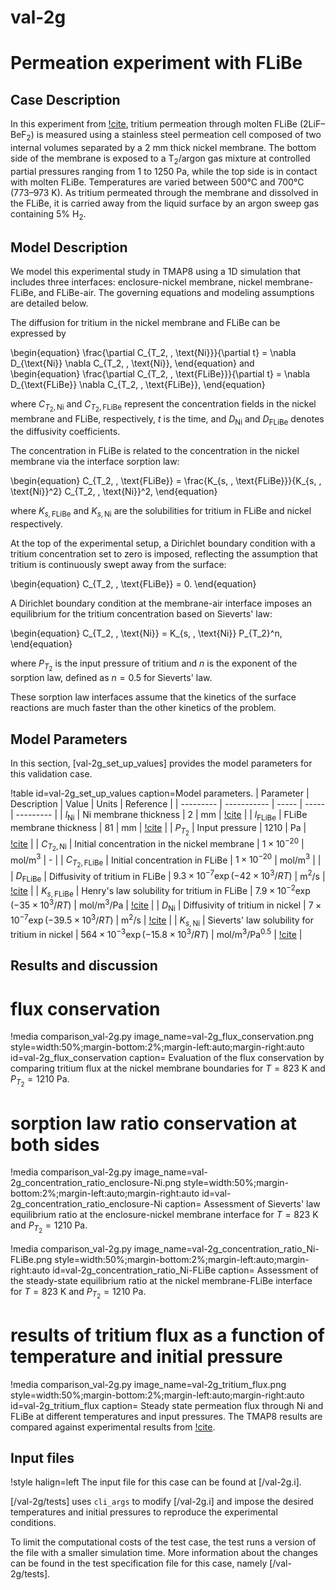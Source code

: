 # val-2g

# Permeation experiment with FLiBe

## Case Description

In this experiment from [!cite](calderoni2008measurement), tritium permeation through molten FLiBe (2LiF–BeF$_2$) is measured using a stainless steel permeation cell composed of two internal volumes separated by a 2 mm thick nickel membrane. The bottom side of the membrane is exposed to a T$_2$/argon gas mixture at controlled partial pressures ranging from 1 to 1250 Pa, while the top side is in contact with molten FLiBe. Temperatures are varied between 500°C and 700°C (773–973 K). As tritium permeated through the membrane and dissolved in the FLiBe, it is carried away from the liquid surface by an argon sweep gas containing 5$\%$ H$_2$.

## Model Description

We model this experimental study in TMAP8 using a 1D simulation that includes three interfaces: enclosure-nickel membrane, nickel membrane-FLiBe, and FLiBe-air. The governing equations and modeling assumptions are detailed below.

The diffusion for tritium in the nickel membrane and FLiBe can be expressed by

\begin{equation}
\frac{\partial C_{T_2, \,  \text{Ni}}}{\partial t} = \nabla D_{\text{Ni}} \nabla C_{T_2, \,  \text{Ni}},
\end{equation}
and
\begin{equation}
\frac{\partial C_{T_2, \,  \text{FLiBe}}}{\partial t} = \nabla D_{\text{FLiBe}} \nabla C_{T_2, \,  \text{FLiBe}},
\end{equation}

where $C_{T_2, \,  \text{Ni}}$ and $C_{T_2, \,  \text{FLiBe}}$ represent the concentration fields in the nickel membrane and FLiBe, respectively, $t$ is the time, and $D_{\text{Ni}}$ and $D_{\text{FLiBe}}$ denotes the diffusivity coefficients.

The concentration in FLiBe is related to the concentration in the nickel membrane via the interface sorption law:

\begin{equation}
C_{T_2, \,  \text{FLiBe}} = \frac{K_{s, \,  \text{FLiBe}}}{K_{s, \,  \text{Ni}}^2}  C_{T_2, \,  \text{Ni}}^2,
\end{equation}

where $K_{s, \,  \text{FLiBe}}$ and $K_{s, \,  \text{Ni}}$ are the solubilities for tritium in FLiBe and nickel respectively.

At the top of the experimental setup, a Dirichlet boundary condition with a tritium concentration set to zero is imposed, reflecting the assumption that tritium is continuously swept away from the surface:

\begin{equation}
C_{T_2, \,  \text{FLiBe}} = 0.
\end{equation}

A Dirichlet boundary condition at the membrane-air interface imposes an equilibrium for the tritium concentration based on Sieverts' law:

\begin{equation}
C_{T_2, \,  \text{Ni}} = K_{s, \,  \text{Ni}} P_{T_2}^n,
\end{equation}

where $P_{T_2}$ is the input pressure of tritium and $n$ is the exponent of the sorption law, defined as $n=0.5$ for Sieverts' law.

These sorption law interfaces assume that the kinetics of the surface reactions are much faster than the other kinetics of the problem.

## Model Parameters

In this section, [val-2g_set_up_values] provides the model parameters for this validation case.

!table id=val-2g_set_up_values caption=Model parameters.
| Parameter | Description | Value | Units | Reference |
| --------- | ----------- | ----- | ----- | --------- |
| $l_{\mathrm{Ni}}$ | Ni membrane thickness | $2$ | mm | [!cite](calderoni2008measurement) |
| $l_{\mathrm{FLiBe}}$ | FLiBe membrane thickness | $81$ | mm | [!cite](calderoni2008measurement) |
| $P_{T_2}$ | Input pressure | $1210$ | Pa | [!cite](calderoni2008measurement) |
| $C_{T_2, \mathrm{Ni}}$ | Initial concentration in the nickel membrane | $1\times 10^{-20}$ | mol/m$^3$ | - |
| $C_{T_2, \mathrm{FLiBe}}$ | Initial concentration in FLiBe | $1\times 10^{-20}$ | mol/m$^3$ |  |
| $D_{\mathrm{FLiBe}}$ | Diffusivity of tritium in FLiBe | $9.3 \times 10^{-7} \exp(- 42 \times 10^3 / RT)$ | m$^2$/s | [!cite](calderoni2008measurement) |
| $K_{s, \mathrm{FLiBe}}$ | Henry's law solubility for tritium in FLiBe | $7.9 \times 10^{-2} \exp(- 35 \times 10^3 / RT)$ | mol/m$^3$/Pa | [!cite](calderoni2008measurement) |
| $D_{\mathrm{Ni}}$ | Diffusivity of tritium in nickel | $7 \times 10^{-7} \exp(- 39.5 \times 10^3 / RT)$ | m$^2$/s | [!cite](causey2012tritium) |
| $K_{s, \mathrm{Ni}}$ | Sieverts' law solubility for tritium in nickel | $564 \times 10^{-3} \exp(- 15.8 \times 10^3 / RT)$ | mol/m$^3$/Pa$^{0.5}$ | [!cite](calderoni2008measurement) |

## Results and discussion

# flux conservation

!media comparison_val-2g.py
       image_name=val-2g_flux_conservation.png
       style=width:50%;margin-bottom:2%;margin-left:auto;margin-right:auto
       id=val-2g_flux_conservation
       caption= Evaluation of the flux conservation by comparing tritium flux at the nickel membrane boundaries for $T = 823$ K and $P_{T_2} = 1210$ Pa.

# sorption law ratio conservation at both sides

!media comparison_val-2g.py
       image_name=val-2g_concentration_ratio_enclosure-Ni.png
       style=width:50%;margin-bottom:2%;margin-left:auto;margin-right:auto
       id=val-2g_concentration_ratio_enclosure-Ni
       caption= Assessment of Sieverts' law equilibrium ratio at the enclosure-nickel membrane interface for $T = 823$ K and $P_{T_2} = 1210$ Pa.

!media comparison_val-2g.py
       image_name=val-2g_concentration_ratio_Ni-FLiBe.png
       style=width:50%;margin-bottom:2%;margin-left:auto;margin-right:auto
       id=val-2g_concentration_ratio_Ni-FLiBe
       caption= Assessment of the steady-state equilibrium ratio at the nickel membrane-FLiBe interface for $T = 823$ K and $P_{T_2} = 1210$ Pa.

# results of tritium flux as a function of temperature and initial pressure

!media comparison_val-2g.py
       image_name=val-2g_tritium_flux.png
       style=width:50%;margin-bottom:2%;margin-left:auto;margin-right:auto
       id=val-2g_tritium_flux
       caption= Steady state permeation flux through Ni and FLiBe at different temperatures and input pressures. The TMAP8 results are compared against experimental results from [!cite](calderoni2008measurement).

## Input files

!style halign=left
The input file for this case can be found at [/val-2g.i].

[/val-2g/tests] uses `cli_args` to modify [/val-2g.i] and impose the desired temperatures and initial pressures to reproduce the experimental conditions.

To limit the computational costs of the test case, the test runs a version of the file with a smaller simulation time. More information about the changes can be found in the test specification file for this case, namely [/val-2g/tests].

